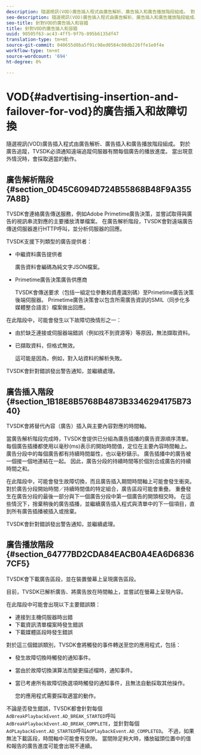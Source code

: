 ```yaml
---
description: 隨選視訊(VOD)廣告插入程式由廣告解析、廣告插入和廣告播放階段組成。 對於廣告追蹤，TVSDK必須通知遠端追蹤伺服器有關每個廣告的播放進度。 當出現意外情況時，會採取適當的動作。
seo-description: 隨選視訊(VOD)廣告插入程式由廣告解析、廣告插入和廣告播放階段組成。 對於廣告追蹤，TVSDK必須通知遠端追蹤伺服器有關每個廣告的播放進度。 當出現意外情況時，會採取適當的動作。
seo-title: 針對VOD的廣告插入和容錯
title: 針對VOD的廣告插入和容錯
uuid: 98505f63-ac43-4ff5-9f7b-895b6135df47
translation-type: tm+mt
source-git-commit: 040655d8ba5f91c98ed0584c08db226ffe1e0f4e
workflow-type: tm+mt
source-wordcount: '694'
ht-degree: 0%

---
```



# VOD{#advertising-insertion-and-failover-for-vod}的廣告插入和故障切換

隨選視訊(VOD)廣告插入程式由廣告解析、廣告插入和廣告播放階段組成。 對於廣告追蹤，TVSDK必須通知遠端追蹤伺服器有關每個廣告的播放進度。 當出現意外情況時，會採取適當的動作。

## 廣告解析階段{#section_0D45C6094D724B55868B48F9A3557A8B}

TVSDK會連絡廣告傳送服務，例如Adobe Primetime廣告決策，並嘗試取得與廣告的視訊串流對應的主要播放清單檔案。 在廣告解析階段，TVSDK會對遠端廣告傳送伺服器進行HTTP呼叫，並分析伺服器的回應。

TVSDK支援下列類型的廣告提供者：

* 中繼資料廣告提供者

   廣告資料會編碼為純文字JSON檔案。
* Primetime廣告決策廣告供應商

   TVSDK會傳送要求（包括一組定位參數和資產識別碼）至Primetime廣告決策後端伺服器。 Primetime廣告決策會以包含所需廣告資訊的SMIL（同步化多媒體整合語言）檔案做出回應。

在此階段中，可能會發生以下故障切換情形之一：

* 由於缺乏連接或伺服器端錯誤（例如找不到資源等）等原因，無法擷取資料。
* 已擷取資料，但格式無效。

   這可能是因為，例如，對入站資料的解析失敗。

TVSDK會針對錯誤發出警告通知，並繼續處理。

## 廣告插入階段{#section_1B18E8B5768B4873B3346294175B7340}

TVSDK會將替代內容（廣告）插入與主要內容對應的時間軸。

當廣告解析階段完成時，TVSDK會提供已分組為廣告插播的廣告資源順序清單。 每個廣告插播都使用以毫秒(ms)表示的開始時間值，定位在主要內容時間軸上。 廣告分段中的每個廣告都有持續時間屬性，也以毫秒錶示。 廣告插播中的廣告被一個接一個地連結在一起。 因此，廣告分段的持續時間等於個別合成廣告的持續時間之和。

在此階段中，可能會發生故障切換，而且廣告插入期間時間軸上可能會發生衝突。 對於廣告分段開始時間／持續時間值的特定組合，廣告區段可能會重疊。 重疊發生在廣告分段的最後一部分與下一個廣告分段中第一個廣告的開頭相交時。 在這些情況下，捨棄稍後的廣告插播，並繼續廣告插入程式與清單中的下一個項目，直到所有廣告插播被插入或捨棄。

TVSDK會針對錯誤發出警告通知，並繼續處理。

## 廣告播放階段{#section_64777BD2CDA84EACB0A4EA6D68367CF5}

TVSDK會下載廣告區段，並在裝置螢幕上呈現廣告區段。

目前，TVSDK已解析廣告、將廣告放在時間軸上，並嘗試在螢幕上呈現內容。

在此階段中可能會出現以下主要錯誤類：

* 連接到主機伺服器時出錯
* 下載資訊清單檔案時發生錯誤
* 下載媒體區段時發生錯誤

對於這三個錯誤類別，TVSDK會將觸發的事件轉送至您的應用程式，包括：

* 發生故障切換時觸發的通知事件。
* 當由於故障切換演算法而變更描述檔時，通知事件。
* 當已考慮所有故障切換選項時觸發的通知事件，且無法自動採取其他操作。

   您的應用程式需要採取適當的動作。

不論是否發生錯誤，TVSDK都會針對每個`AdBreakPlaybackEvent.AD_BREAK_STARTED`呼叫`AdBreakPlaybackEvent.AD_BREAK_COMPLETE`，並針對每個`AdPLaybackEvent.AD_STARTED`呼叫`AdPlaybackEvent.AD_COMPLETED`。 不過，如果無法下載區段，時間軸中可能會有空隙。 當間隙足夠大時，播放磁頭位置中的值和報告的廣告進度可能會出現不連續。
